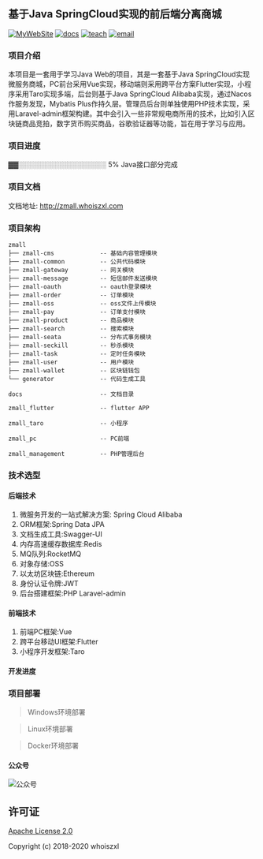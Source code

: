 ## 基于Java SpringCloud实现的前后端分离商城
[![MyWebSite](https://img.shields.io/badge/我的站点-whoiszxl-blue.svg)](https://whoiszxl.github.io)
[![docs](https://img.shields.io/badge/docs-reference-green.svg)](http://zmall.whoiszxl.com)
[![teach](https://img.shields.io/badge/教程-BohemianRhapsody-orange.svg)](https://github.com/whoiszxl/AYANAMI)
[![email](https://img.shields.io/badge/email-whoiszxl@gmail.com-red.svg)](https://whoiszxl.github.io)


### 项目介绍
本项目是一套用于学习Java Web的项目，其是一套基于Java SpringCloud实现微服务商城，PC前台采用Vue实现，移动端则采用跨平台方案Flutter实现，小程序采用Taro实现多端，后台则基于Java SpringCloud Alibaba实现，通过Nacos作服务发现，Mybatis Plus作持久层。管理员后台则单独使用PHP技术实现，采用Laravel-admin框架构建。其中会引入一些非常规电商所用的技术，比如引入区块链商品竞拍，数字货币购买商品，谷歌验证器等功能，旨在用于学习与应用。

### 项目进度
▓▓░░░░░░░░░░░░░░░░░░ 5% Java接口部分完成

### 项目文档
文档地址: http://zmall.whoiszxl.com

### 项目架构
```
zmall
├── zmall-cms             -- 基础内容管理模块
├── zmall-common          -- 公共代码模块
├── zmall-gateway         -- 网关模块
├── zmall-message         -- 短信邮件发送模块
├── zmall-oauth           -- oauth登录模块
├── zmall-order           -- 订单模块
├── zmall-oss             -- oss文件上传模块
├── zmall-pay             -- 订单支付模块
├── zmall-product         -- 商品模块
├── zmall-search          -- 搜索模块
├── zmall-seata           -- 分布式事务模块
├── zmall-seckill         -- 秒杀模块
├── zmall-task            -- 定时任务模块
├── zmall-user            -- 用户模块
├── zmall-wallet          -- 区块链钱包
└── generator             -- 代码生成工具

docs                      -- 文档目录

zmall_flutter             -- flutter APP

zmall_taro                -- 小程序

zmall_pc                  -- PC前端

zmall_management          -- PHP管理后台
```


### 技术选型

#### 后端技术
1. 微服务开发的一站式解决方案: Spring Cloud Alibaba
2. ORM框架:Spring Data JPA
3. 文档生成工具:Swagger-UI
4. 内存高速缓存数据库:Redis
5. MQ队列:RocketMQ
6. 对象存储:OSS
7. 以太坊区块链:Ethereum
8. 身份认证令牌:JWT
9. 后台搭建框架:PHP Laravel-admin

#### 前端技术
1. 前端PC框架:Vue
2. 跨平台移动UI框架:Flutter
3. 小程序开发框架:Taro




#### 开发进度




### 项目部署

> Windows环境部署




> Linux环境部署




> Docker环境部署



#### 公众号
![公众号](https://oss.whoiszxl.com/qrcode_for_whoisc137_258.jpg)


## 许可证

[Apache License 2.0](https://github.com/whoiszxl/BohemianRhapsody/blob/master/LICENSE)

Copyright (c) 2018-2020 whoiszxl